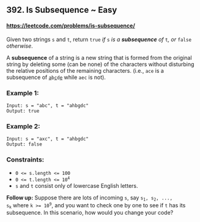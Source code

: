 <h2>392. Is Subsequence ~ Easy</h2>

#### https://leetcode.com/problems/is-subsequence/

<p>Given two strings <code>s</code> and <code>t</code>, return <code>true</code><em> if </em><code>s</code><em> is a <strong>subsequence</strong> of </em><code>t</code><em>, or </em><code>false</code><em> otherwise</em>.</p>

<p>A <strong>subsequence</strong> of a string is a new string that is formed from the original string by deleting some (can be none) of the characters without disturbing the relative positions of the remaining characters. (i.e., <code>ace</code> is a subsequence of <code><u>a</u>b<u>c</u>d<u>e</u></code> while <code>aec</code> is not).</p>


<h3>Example 1:</h3>
<pre><code>Input: s = "abc", t = "ahbgdc"
Output: true
</code></pre><h3>Example 2:</h3>
<pre><code>Input: s = "axc", t = "ahbgdc"
Output: false
</code></pre>

<h3>Constraints:</h3>

<ul>
	<li><code>0 &lt;= s.length &lt;= 100</code></li>
	<li><code>0 &lt;= t.length &lt;= 10<sup>4</sup></code></li>
	<li><code>s</code> and <code>t</code> consist only of lowercase English letters.</li>
</ul>


<strong>Follow up:</strong> Suppose there are lots of incoming <code>s</code>, say <code>s<sub>1</sub>, s<sub>2</sub>, ..., s<sub>k</sub></code> where <code>k &gt;= 10<sup>9</sup></code>, and you want to check one by one to see if <code>t</code> has its subsequence. In this scenario, how would you change your code?
